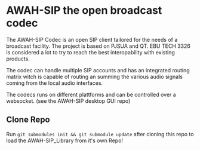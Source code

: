 # AWAH-SIP the open broadcast codec

The AWAH-SIP Codec is an open SIP client tailored for the needs of a broadcast facility. The project is based on PJSUA and QT. EBU TECH 3326 is considered a lot to try to reach the best interopability with existing products.

The codec can handle multiple SIP accounts and has an integrated routing matrix witch is capable of routing an summing the various audio signals coming from the local audio interfaces.

The codecs runs on different plattforms and can be controlled over a websocket. (see the AWAH-SIP desktop GUI repo)


## Clone Repo

Run `git submodules init && git submodule update` after cloning this repo to load the AWAH-SIP_Library from it's own Repo!

